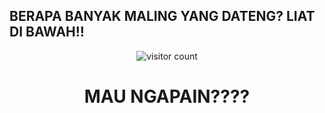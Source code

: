 ## BERAPA BANYAK MALING YANG DATENG? LIAT DI BAWAH!!

<p align="center">
  <img src="https://komarev.com/ghpvc/?username=antoo69&style=flat-square&color=blue" alt="visitor count"/>
</p>

<div align="center">

# MAU NGAPAIN????

</div>
